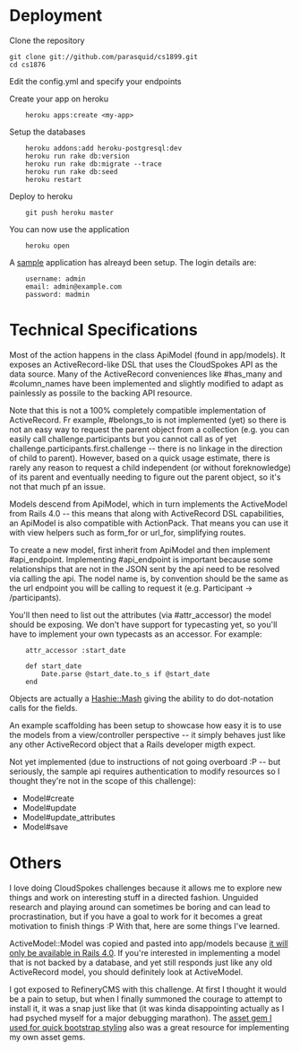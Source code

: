 # Deployment

Clone the repository

    git clone git://github.com/parasquid/cs1899.git
    cd cs1876

Edit the config.yml and specify your endpoints

Create your app on heroku

		heroku apps:create <my-app>

Setup the databases

		heroku addons:add heroku-postgresql:dev
		heroku run rake db:version
		heroku run rake db:migrate --trace
		heroku run rake db:seed
		heroku restart

Deploy to heroku

		git push heroku master

You can now use the application

		heroku open

A [sample](http://parasquid-cs1899.herokuapp.com/) application has alreayd been setup. The login details are:

		username: admin
		email: admin@example.com
		password: madmin

# Technical Specifications

Most of the action happens in the class ApiModel (found in app/models). It exposes an ActiveRecord-like DSL that uses the CloudSpokes API as the data source. Many of the ActiveRecord conveniences like #has_many and #column_names have been implemented and slightly modified to adapt as painlessly as possile to the backing API resource.

Note that this is not a 100% completely compatible implementation of ActiveRecord. Fr example, #belongs_to is not implemented (yet) so there is not an easy way to request the parent object from a collection (e.g. you can easily call challenge.participants but you cannot call as of yet challenge.participants.first.challenge -- there is no linkage in the direction of child to parent). However, based on a quick usage estimate, there is rarely any reason to request a child independent (or without foreknowledge) of its parent and eventually needing to figure out the parent object, so it's not that much pf an issue.

Models descend from ApiModel, which in turn implements the ActiveModel from Rails 4.0 -- this means that along with ActiveRecord DSL capabilities, an ApiModel is also compatible with ActionPack. That means you can use it with view helpers such as form_for or url_for, simplifying routes.

To create a new model, first inherit from ApiModel and then implement #api_endpoint. Implementing #api_endpoint is important because some relationships that are not in the JSON sent by the api need to be resolved via calling the api. The nodel name is, by convention should be the same as the url endpoint you will be calling to request it (e.g. Participant -> /participants).

You'll then need to list out the attributes (via #attr_accessor) the model should be exposing. We don't have support for typecasting yet, so you'll have to implement your own typecasts as an accessor. For example:

		attr_accessor :start_date

		def start_date
			Date.parse @start_date.to_s if @start_date
		end

Objects are actually a [Hashie::Mash](http://rdoc.info/github/intridea/hashie/Hashie/Mash) giving the ability to do dot-notation calls for the fields.

An example scaffolding has been setup to showcase how easy it is to use the models from a view/controller perspective -- it simply behaves just like any other ActiveRecord object that a Rails developer migth expect.

Not yet implemented (due to instructions of not going overboard :P -- but seriously, the sample api requires authentication to modify resources so I thought they're not in the scope of this challenge):

* Model#create
* Model#update
* Model#update_attributes
* Model#save

# Others

I love doing CloudSpokes challenges because it allows me to explore new things and work on interesting stuff in a directed fashion. Unguided research and playing around can sometimes be boring and can lead to procrastination, but if you have a goal to work for it becomes a great motivation to finish things :P With that, here are some things I've learned.

ActiveModel::Model was copied and pasted into app/models because [it will only be available in Rails 4.0](http://blog.plataformatec.com.br/2012/03/barebone-models-to-use-with-actionpack-in-rails-4-0/). If you're interested in implementing a model that is not backed by a database, and yet still responds just like any old ActiveRecord model, you should definitely look at ActiveModel.

I got exposed to RefineryCMS with this challenge. At first I thought it would be a pain to setup, but when I finally summoned the courage to attempt to install it, it was a snap just like that (it was kinda disappointing actually as I had psyched myself for a major debugging marathon). The [asset gem I used for quick bootstrap styling](https://github.com/ghoppe/refinerycms-bootstrap) also was a great resource for implementing my own asset gems.